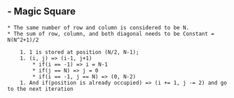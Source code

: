 ## - Magic Square
    * The same number of row and column is considered to be N.
    * The sum of row, column, and both diagonal needs to be Constant = N(N^2+1)/2

        1. 1 is stored at position (N/2, N-1);
        1. (i, j) => (i-1, j+1)
            * if(i == -1) => i = N-1
            * if(j == N) => j = 0
            * if(i == -1, j == N) => (0, N-2)
        1. And if(position is already occupied) => (i += 1, j -= 2) and go to the next iteration